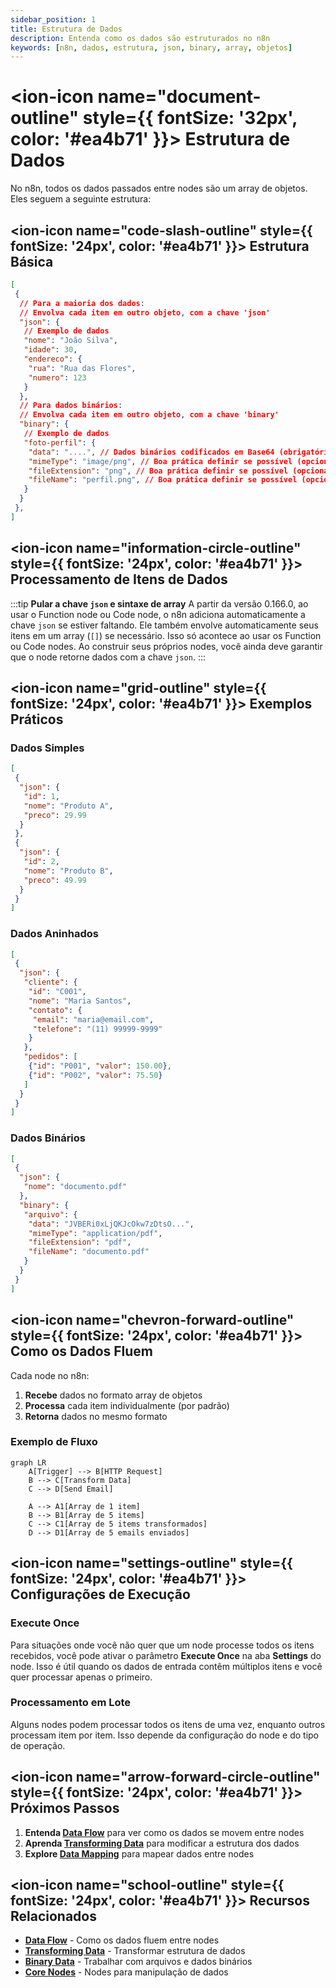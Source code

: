 ```yaml
---
sidebar_position: 1
title: Estrutura de Dados
description: Entenda como os dados são estruturados no n8n
keywords: [n8n, dados, estrutura, json, binary, array, objetos]
---
```


# <ion-icon name="document-outline" style={{ fontSize: '32px', color: '#ea4b71' }}></ion-icon> Estrutura de Dados

No n8n, todos os dados passados entre nodes são um array de objetos. Eles seguem a seguinte estrutura:

## <ion-icon name="code-slash-outline" style={{ fontSize: '24px', color: '#ea4b71' }}></ion-icon> Estrutura Básica

```json
[
 {
  // Para a maioria dos dados:
  // Envolva cada item em outro objeto, com a chave 'json'
  "json": {
   // Exemplo de dados
   "nome": "João Silva",
   "idade": 30,
   "endereco": {
    "rua": "Rua das Flores",
    "numero": 123
   }
  },
  // Para dados binários:
  // Envolva cada item em outro objeto, com a chave 'binary'
  "binary": {
   // Exemplo de dados
   "foto-perfil": {
    "data": "....", // Dados binários codificados em Base64 (obrigatório)
    "mimeType": "image/png", // Boa prática definir se possível (opcional)
    "fileExtension": "png", // Boa prática definir se possível (opcional)
    "fileName": "perfil.png", // Boa prática definir se possível (opcional)
   }
  }
 },
]
```

## <ion-icon name="information-circle-outline" style={{ fontSize: '24px', color: '#ea4b71' }}></ion-icon> Processamento de Itens de Dados

:::tip **Pular a chave `json` e sintaxe de array**
A partir da versão 0.166.0, ao usar o Function node ou Code node, o n8n adiciona automaticamente a chave `json` se estiver faltando. Ele também envolve automaticamente seus itens em um array (`[]`) se necessário. Isso só acontece ao usar os Function ou Code nodes. Ao construir seus próprios nodes, você ainda deve garantir que o node retorne dados com a chave `json`.
:::

## <ion-icon name="grid-outline" style={{ fontSize: '24px', color: '#ea4b71' }}></ion-icon> Exemplos Práticos

### Dados Simples

```json
[
 {
  "json": {
   "id": 1,
   "nome": "Produto A",
   "preco": 29.99
  }
 },
 {
  "json": {
   "id": 2,
   "nome": "Produto B", 
   "preco": 49.99
  }
 }
]
```

### Dados Aninhados

```json
[
 {
  "json": {
   "cliente": {
    "id": "C001",
    "nome": "Maria Santos",
    "contato": {
     "email": "maria@email.com",
     "telefone": "(11) 99999-9999"
    }
   },
   "pedidos": [
    {"id": "P001", "valor": 150.00},
    {"id": "P002", "valor": 75.50}
   ]
  }
 }
]
```

### Dados Binários

```json
[
 {
  "json": {
   "nome": "documento.pdf"
  },
  "binary": {
   "arquivo": {
    "data": "JVBERi0xLjQKJcOkw7zDtsO...",
    "mimeType": "application/pdf",
    "fileExtension": "pdf",
    "fileName": "documento.pdf"
   }
  }
 }
]
```

## <ion-icon name="chevron-forward-outline" style={{ fontSize: '24px', color: '#ea4b71' }}></ion-icon> Como os Dados Fluem

Cada node no n8n:

1. **Recebe** dados no formato array de objetos
2. **Processa** cada item individualmente (por padrão)
3. **Retorna** dados no mesmo formato

### Exemplo de Fluxo

```mermaid
graph LR
    A[Trigger] --> B[HTTP Request]
    B --> C[Transform Data]
    C --> D[Send Email]
    
    A --> A1[Array de 1 item]
    B --> B1[Array de 5 items]
    C --> C1[Array de 5 items transformados]
    D --> D1[Array de 5 emails enviados]
```

## <ion-icon name="settings-outline" style={{ fontSize: '24px', color: '#ea4b71' }}></ion-icon> Configurações de Execução

### Execute Once

Para situações onde você não quer que um node processe todos os itens recebidos, você pode ativar o parâmetro **Execute Once** na aba **Settings** do node. Isso é útil quando os dados de entrada contêm múltiplos itens e você quer processar apenas o primeiro.

### Processamento em Lote

Alguns nodes podem processar todos os itens de uma vez, enquanto outros processam item por item. Isso depende da configuração do node e do tipo de operação.

## <ion-icon name="arrow-forward-circle-outline" style={{ fontSize: '24px', color: '#ea4b71' }}></ion-icon> Próximos Passos

1. **Entenda [Data Flow](./data-flow-nodes)** para ver como os dados se movem entre nodes
2. **Aprenda [Transforming Data](./transformacoes-dados)** para modificar a estrutura dos dados
3. **Explore [Data Mapping](./data-mapping-avancado)** para mapear dados entre nodes

## <ion-icon name="school-outline" style={{ fontSize: '24px', color: '#ea4b71' }}></ion-icon> Recursos Relacionados

- **[Data Flow](./data-flow-nodes)** - Como os dados fluem entre nodes
- **[Transforming Data](./transformacoes-dados)** - Transformar estrutura de dados
- **[Binary Data](./binary-data)** - Trabalhar com arquivos e dados binários
- **[Core Nodes](../integracoes/builtin-nodes/core-nodes/)** - Nodes para manipulação de dados
